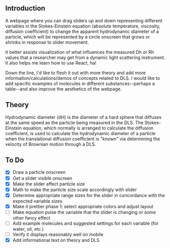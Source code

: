 ## Introduction
A webpage where you can drag sliders up and down representing different variables in the Stokes-Einstein equation (absolute temperature, viscosity, diffusion coefficient) to change the apparent hydrodynamic diameter of a particle, which will be represented by a circle onscreen that grows or shrinks in response to slider movement. 

It better assists visualization of what influences the measured Dh or Rh values that a researcher may get from a dynamic light scattering instrument. It also helps me learn how to use React, ha!

Down the line, I'd like to flesh it out with more theory and add more information/calculations/demos of concepts related to DLS. I would like to add specific examples of molecules in different substances--perhaps a table--and also improve the aesthetics of the webpage. 

## Theory
Hydrodynamic diameter (dH) is the diameter of a hard sphere that diffuses at the same speed as the particle being measured in the DLS. The Stokes-Einstein equation, which normally is arranged to calculate the diffusion coefficient, is used to calculate the hydrodynamic diameter of a particle when the translational diffusion coefficient is "known" via determining the velocity of Brownian motion through a DLS.

## To Do
- [x] Draw a particle onscreen
- [x] Get a slider visible onscreen
- [x] Make the slider affect particle size
- [x] Math to make the particle size scale accordingly with slider
- [x] Determine appropriate range sizes for the slider in concordance with the expected variable sizes
- [x] Make it prettier phase 1: select appropriate colors and adjust layout
- [ ] Make equation pulse the variable that the slider is changing or some other fancy effect
- [ ] Add example molecules and suggested settings for each variable (for water, oil, etc.)
- [ ] Verify it displays reasonably well on mobile
- [x] Add informational text on theory and DLS
